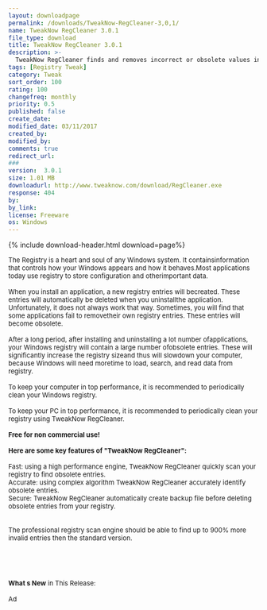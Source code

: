 ```yaml
---
layout: downloadpage
permalink: /downloads/TweakNow-RegCleaner-3,0,1/
name: TweakNow RegCleaner 3.0.1
file_type: download
title: TweakNow RegCleaner 3.0.1
description: >-
  TweakNow RegCleaner finds and removes incorrect or obsolete values in your registry
tags: [Registry Tweak]
category: Tweak
sort_order: 100
rating: 100
changefreq: monthly
priority: 0.5
published: false
create_date: 
modified_date: 03/11/2017
created_by: 
modified_by: 
comments: true
redirect_url: 
### 
version:  3.0.1
size: 1.01 MB
downloadurl: http://www.tweaknow.com/download/RegCleaner.exe
response: 404
by: 
by_link: 
license: Freeware
os: Windows
---
```


{% include download-header.html download=page%}

<p style="fix-download-text !important">
<p><font size="2"><p>The Registry is a heart and soul of any Windows system. It containsinformation that controls how your Windows appears and how it behaves.Most applications today use registry to store configuration and otherimportant data. <br />
<br />
When you install an application, a new registry entries will becreated. These entries will automatically be deleted when you uninstallthe application. Unfortunately, it does not always work that way. Sometimes, you will find that some applications fail to removetheir own registry entries. These entries will become obsolete. <br />
<br />
After a long period, after installing and uninstalling a lot number ofapplications, your Windows registry will contain a large number ofobsolete entries. These will significantly increase the registry sizeand thus will slowdown your computer, because Windows will need moretime to load, search, and read data from registry.<br />
<br />
To keep your computer in top performance, it is recommended to periodically clean your Windows registry. <br />
<br />
To keep your PC in top performance, it is recommended to periodically clean your registry using TweakNow RegCleaner.<br />
<br />
<strong>Free for non commercial use!</strong><br />
<br />
<span><strong>Here are some key features of "TweakNow RegCleaner":</strong></span><br />
<br />
Fast: using a high performance engine, TweakNow RegCleaner quickly scan your registry to find obsolete entries. <br />
Accurate: using complex algorithm TweakNow RegCleaner accurately identify obsolete entries. <br />
Secure: TweakNow RegCleaner automatically create backup file before deleting obsolete entries from your registry.<br />
<br />
<br />
The professional registry scan engine should be able to find up to 900% more invalid entries then the standard version.</p>
<!-- google_ad_section_end -->
<p>&#160;</p>
<div class="celltext_big"><br />
<br />
<strong>What s New</strong> in This Release:<br />
<br />
Ad</div></p></p>
